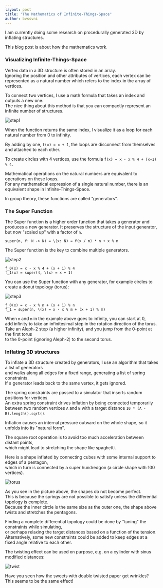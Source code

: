 ```yaml
---
layout: post
title: "The Mathematics of Infinite-Things-Space"
author: bvssvni
---
```


I am currently doing some research on procedurally generated 3D by inflating structures.

This blog post is about how the mathematics work.

### Visualizing Infinite-Things-Space

Vertex data in a 3D structure is often stored in an array.  
Ignoring the position and other attributes of vertices,
each vertex can be represented as a natural number which refers to the index in the array of vertices.

To connect two vertices, I use a math formula that takes an index and outputs a new one.  
The nice thing about this method is that you can compactly represent an infinite number of structures.

![step1](http://i.imgur.com/bWpZ6vk.png)

When the function returns the same index, I visualize it as a loop for each natural number from 0 to infinity.  

By adding by one, `f(x) = x + 1`, the loops are disconnect from themselves and attached to each other.  

To create circles with 4 vertices, use the formula `f(x) = x - x % 4 + (x+1) % 4`.

Mathematical operations on the natural numbers are equivalent to operations on these loops.  
For any mathematical expression of a single natural number, there is an equivalent shape in Infinite-Things-Space.  

In group theory, these functions are called "generators".

### The Super Function

The Super function is a higher order function that takes a generator and produces a new generator.
It preserves the structure of the input generator, but now "scaled up" with a factor of `n`.

```
super(n, f: N -> N) = \(x: N) = f(x / n) * n + x % n
```

The Super function is the key to combine multiple generators.

![step2](http://i.imgur.com/XkecKf7.png)

```
f_0(x) = x - x % 4 + (x + 1) % 4
f_1(x) = super(4, \(x) = x + 1)
```

You can use the Super function with any generator, for example circles to create a donut topology (torus):

![step3](http://i.imgur.com/LWCJbhE.png)

```
f_0(x) = x - x % n + (x + 1) % n
f_1 = super(n, \(x) = x - x % m + (x + 1) % m)
```

When `n` and `m` in the example above goes to infinity, you can start at 0,  
add infinity to take an infinitesimal step in the rotation direction of the torus.  
Take an Aleph-2 step (a higher infinity), and you jump from the 0-point at the first torus  
to the 0-point (ignoring Aleph-2) to the second torus.

### Inflating 3D structures

To inflate a 3D structure created by generators, I use an algorithm that takes a list of generators  
and walks along all edges for a fixed range, generating a list of spring constraints.  
If a generator leads back to the same vertex, it gets ignored.

The spring constraints are passed to a simulator that inserts random positions for vertices.   
An extra spring constraint drives inflation by being connected temporarily
between two random vertices `A` and `B` with a target distance `10 * (A - B).length().sqrt()`. 

Inflation causes an internal pressure outward on the whole shape, so it unfolds into its "natural form".  

The square root operation is to avoid too much acceleration between distant points,  
which might lead to stretching the shape like spaghetti.  

Here is a shape inflated by connecting cubes with some internal support to edges of a pentagon,  
which in turn is connected by a super hundredgon (a circle shape with 100 vertices).  

![torus](https://pbs.twimg.com/media/C3cjdmAWIAAL9vn.jpg)

As you see in the picture above, the shapes do not become perfect.  
This is because the springs are not possible to satisfy unless the differential topology is complete.  
Because the inner circle is the same size as the outer one, the shape above twists and stretches the pentagons.

Finding a complete differential topology could be done by "tuning" the constraints while simulating,  
or perhaps relaxing the target distances based on a function of the tension.  
Alternatively, some new constraints could be added to keep edges at a fixed angle relative to each other.  

The twisting effect can be used on purpose, e.g. on a cylinder with sinus modified distances:

![twist](https://pbs.twimg.com/media/C3bCcZJWEAExIXw.jpg)

Have you seen how the sweets with double twisted paper get wrinkles? This seems to be the same effect!
